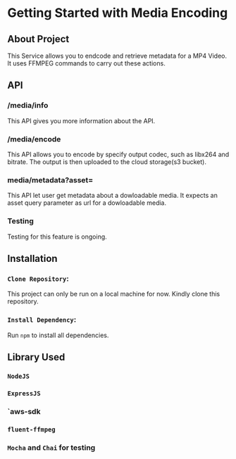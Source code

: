 # Getting Started with Media Encoding

## About Project
This Service allows you to endcode and retrieve metadata for a MP4 Video. It uses FFMPEG commands to carry out these actions.

## API

### /media/info
This API gives you more information about the API.

### /media/encode
This API allows you to encode by specify output codec, such as libx264 and bitrate. The output is then uploaded to the cloud storage(s3 bucket).

### media/metadata?asset=
This API let user get metadata about a dowloadable media. It expects an asset query parameter as url for a dowloadable media.

### Testing
Testing for this feature is ongoing.

## Installation
### `Clone Repository`:
This project can only be run on a local machine for now. Kindly clone this repository.

### `Install Dependency`:
Run `npm` to install all dependencies.

## Library Used
### `NodeJS`
### `ExpressJS`
### `aws-sdk
### `fluent-ffmpeg`
### `Mocha` and `Chai` for testing


